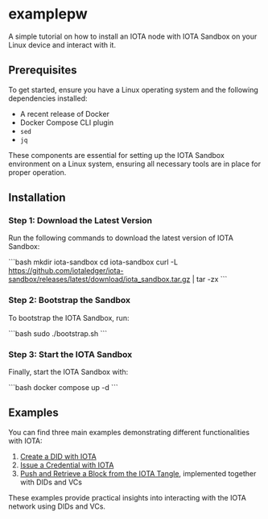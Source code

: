 
# examplepw

A simple tutorial on how to install an IOTA node with IOTA Sandbox on your Linux device and interact with it.

## Prerequisites

To get started, ensure you have a Linux operating system and the following dependencies installed:

- A recent release of Docker
- Docker Compose CLI plugin
- `sed`
- `jq`

These components are essential for setting up the IOTA Sandbox environment on a Linux system, ensuring all necessary tools are in place for proper operation.

## Installation

### Step 1: Download the Latest Version

Run the following commands to download the latest version of IOTA Sandbox:

\`\`\`bash
mkdir iota-sandbox
cd iota-sandbox
curl -L https://github.com/iotaledger/iota-sandbox/releases/latest/download/iota_sandbox.tar.gz | tar -zx
\`\`\`

### Step 2: Bootstrap the Sandbox

To bootstrap the IOTA Sandbox, run:

\`\`\`bash
sudo ./bootstrap.sh
\`\`\`

### Step 3: Start the IOTA Sandbox

Finally, start the IOTA Sandbox with:

\`\`\`bash
docker compose up -d
\`\`\`

## Examples

You can find three main examples demonstrating different functionalities with IOTA:

1. [Create a DID with IOTA](https://github.com/Allevs01/examplepw/blob/main/examplepw/src/createdid.rs)
2. [Issue a Credential with IOTA](https://github.com/Allevs01/examplepw/blob/main/examplepw/src/issuevc.rs)
3. [Push and Retrieve a Block from the IOTA Tangle](https://github.com/Allevs01/examplepw/blob/main/examplepw/src/pushandretrieve.rs), implemented together with DIDs and VCs

These examples provide practical insights into interacting with the IOTA network using DIDs and VCs.
